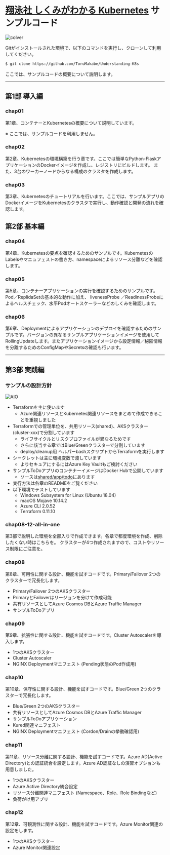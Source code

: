# [翔泳社 しくみがわかる Kubernetes](https://www.shoeisha.co.jp/book/detail/9784798157849) サンプルコード

![colver](https://www.seshop.com/static/images/product/22378/L.png)

Gitがインストールされた環境で、以下のコマンドを実行し、クローンして利用してください。
```bash
$ git clone https://github.com/ToruMakabe/Understanding-K8s
```

ここでは、サンプルコードの概要について説明します。

---

## 第1部 導入編

 
### chap01
第1章、コンテナーとKubernetesの概要について説明しています。

※ ここでは、サンプルコードを利用しません。


### chap02
第2章、Kubernetesの環境構築を行う章です。ここでは簡単なPython-FlaskアプリケーションのDockerイメージを作成し、レジストリにビルドします。
また、3台のワーカーノードからなる構成のクラスタを作成します。

### chap03
第3章、Kubernetesのチュートリアルを行います。ここでは、サンプルアプリのDockerイメージをKubernetesのクラスタで実行し、動作確認と開発の流れを確認します。

## 第2部 基本編

### chap04
第4章、Kubernetesの要点を確認するためのサンプルです。KubernetesのLabelsやマニュフェストの書き方、namespaceによるリソース分離などを確認します。

### chap05
第5章、コンテナーアプリケーションの実行を確認するためのサンプルです。Pod／ReplidaSetの基本的な動作に加え、 livenessProbe ／ReadinessProbeによるヘルスチェック、水平Podオートスケーラーなどのしくみを確認します。

### chap06
第6章、Deploymentによるアプリケーションのデプロイを確認するためのサンプルです。バージョンの異なるサンプルアプリケーションイメージを使用してRollingUpdateします。またアプリケーションイメージから設定情報／秘匿情報を分離するためのConfigMapやSecretsの確認も行います。

--- 
## 第3部 実践編

### サンプルの設計方針

![AIO](https://github.com/ToruMakabe/Understanding-K8s/blob/master/pics/ch-aio.jpg?raw=true "AIO")

* Terraformを主に使います
  * Azure関連リソースとKubernetes関連リソースをまとめて作成できることを重視しました
* Terraformでの管理単位を、共用リソース(shared)、AKSクラスター(cluster-xxx)で分割しています
  * ライフサイクルとリスクプロファイルが異なるためです
  * さらに該当する章ではBlue/Greenクラスターで分割しています
  * deploy/cleanup用 ヘルパーbashスクリプトからTerraformを実行します
* シークレットは主に環境変数で渡しています
  * よりセキュアにするにはAzure Key Vaultもご検討ください
* サンプルToDoアプリのコンテナーイメージはDocker Hubで公開しています
  * ソースは[shared/app/todo](https://github.com/ToruMakabe/Understanding-K8s/tree/master/shared/app/todo)にあります
* 実行方法は各章のREADMEをご覧ください
* 以下環境でテストしています
  * Windows Subsystem for Linux (Ubuntu 18.04)
  * macOS Mojave 10.14.2
  * Azure CLI 2.0.52
  * Terraform 0.11.10

### chap08-12-all-in-one

第3部で説明した環境を全部入りで作成できます。各章で都度環境を作成、削除したくない時はこちらを。
クラスターが4つ作成されますので、コストやリソース制限にご注意を。

### chap08

第8章、可用性に関する設計、機能を試すコードです。Primary/Failover 2つのクラスターで冗長化します。

* Primary/Failover 2つのAKSクラスター
* PrimaryとFailoverはリージョンを分けて作成可能
* 共有リソースとしてAzure Cosmos DBとAzure Traffic Manager
* サンプルToDoアプリ

### chap09

第9章、拡張性に関する設計、機能を試すコードです。Cluster Autoscalerを導入します。

* 1つのAKSクラスター
* Cluster Autoscaler
* NGINX Deploymentマニフェスト (Pending状態のPod作成用)

### chap10

第10章、保守性に関する設計、機能を試すコードです。Blue/Green 2つのクラスターで冗長化します。

* Blue/Green 2つのAKSクラスター
* 共有リソースとしてAzure Cosmos DBとAzure Traffic Manager
* サンプルToDoアプリケーション
* Kured関連マニフェスト
* NGINX Deploymentマニフェスト (Cordon/Drainの挙動確認用)

### chap11

第11章、リソース分離に関する設計、機能を試すコードです。Azure AD(Active Directory)との認証統合を設定します。Azure AD認証なしの演習オプションも用意しました。

* 1つのAKSクラスター
* Azure Active Directory統合設定
* リソース分離関連マニフェスト (Namespace、Role、Role Bindingなど)
* 負荷がけ用アプリ

### chap12

第12章、可観測性に関する設計、機能を試すコードです。Azure Monitor関連の設定をします。

* 1つのAKSクラスター
* Azure Monitor関連設定